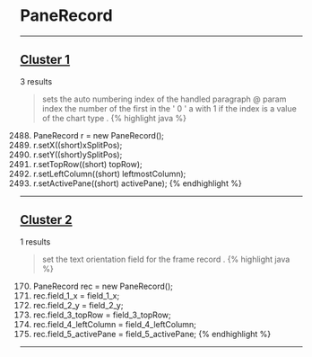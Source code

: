 # PaneRecord

***

## [Cluster 1](./1)
3 results
> sets the auto numbering index of the handled paragraph @ param index the number of the first in the ' 0 ' a with 1 if the index is a value of the chart type . 
{% highlight java %}
2488. PaneRecord r = new PaneRecord();
2489. r.setX((short)xSplitPos);
2490. r.setY((short)ySplitPos);
2491. r.setTopRow((short) topRow);
2492. r.setLeftColumn((short) leftmostColumn);
2493. r.setActivePane((short) activePane);
{% endhighlight %}

***

## [Cluster 2](./2)
1 results
> set the text orientation field for the frame record . 
{% highlight java %}
170. PaneRecord rec = new PaneRecord();
172. rec.field_1_x = field_1_x;
173. rec.field_2_y = field_2_y;
174. rec.field_3_topRow = field_3_topRow;
175. rec.field_4_leftColumn = field_4_leftColumn;
176. rec.field_5_activePane = field_5_activePane;
{% endhighlight %}

***

